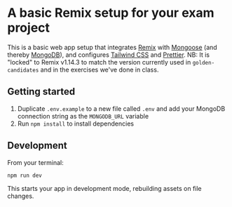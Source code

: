 # A basic Remix setup for your exam project

This is a basic web app setup that integrates [Remix][remix] with [Mongoose][mongoose] (and thereby [MongoDB][mongodb]), and configures [Tailwind CSS][tailwindcss] and [Prettier][prettier]. NB: It is "locked" to Remix v1.14.3 to match the version currently used in `golden-candidates` and in the exercises we've done in class.

## Getting started

1. Duplicate `.env.example` to a new file called `.env` and add your MongoDB connection string as the `MONGODB_URL` variable
2. Run `npm install` to install dependencies

## Development

From your terminal:

```sh
npm run dev
```

This starts your app in development mode, rebuilding assets on file changes.

[tailwindcss]: https://tailwindcss.com
[mongodb]: https://www.mongodb.com/atlas
[mongoose]: https://mongoosejs.com
[prettier]: https://prettier.io
[remix]: https://remix.run
